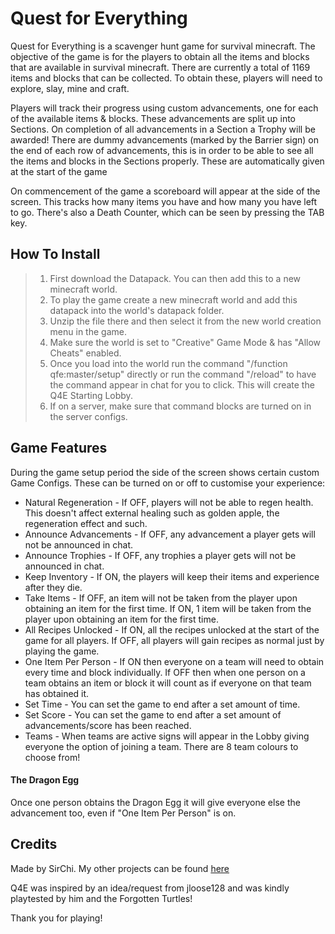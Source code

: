 
# Quest for Everything

Quest for Everything is a scavenger hunt game for survival minecraft. The objective of the game is for the players to obtain all the items and blocks that are available in survival minecraft. There are currently a total of 1169 items and blocks that can be collected. To obtain these, players will need to explore, slay, mine and craft.

Players will track their progress using custom advancements, one for each of the available items & blocks. These advancements are split up into Sections. On completion of all advancements in a Section a Trophy will be awarded!
There are dummy advancements (marked by the Barrier sign) on the end of each row of advancements, this is in order to be able to see all the items and blocks in the Sections properly. These are automatically given at the start of the game

On commencement of the game a scoreboard will appear at the side of the screen. This tracks how many items you have and how many you have left to go. There's also a Death Counter, which can be seen by pressing the TAB key.

## How To Install

> 1) First download the Datapack. You can then add this to a new minecraft world.
> 2) To play the game create a new minecraft world and add this datapack into the world's datapack folder.
> 3) Unzip the file there and then select it from the new world creation menu in the game.
> 4) Make sure the world is set to "Creative" Game Mode & has "Allow Cheats" enabled.
> 5) Once you load into the world run the command "/function qfe:master/setup" directly or run the command "/reload" to have the command appear in chat for you to click. This will create the Q4E Starting Lobby.
> 6) If on a server, make sure that command blocks are turned on in the server configs.

## Game Features

During the game setup period the side of the screen shows certain custom Game Configs. These can be turned on or off to customise your experience:

- Natural Regeneration - If OFF, players will not be able to regen health. This doesn't affect external healing such as golden apple, the regeneration effect and such.
- Announce Advancements - If OFF, any advancement a player gets will not be announced in chat.
- Announce Trophies - If OFF, any trophies a player gets will not be announced in chat.
- Keep Inventory - If ON, the players will keep their items and experience after they die.
- Take Items - If OFF, an item will not be taken from the player upon obtaining an item for the first time. If ON, 1 item will be taken from the player upon obtaining an item for the first time.
- All Recipes Unlocked - If ON, all the recipes unlocked at the start of the game for all players. If OFF, all players will gain recipes as normal just by playing the game.
- One Item Per Person - If ON then everyone on a team will need to obtain every time and block individually. If OFF then when one person on a team obtains an item or block it will count as if everyone on that team has obtained it.
- Set Time - You can set the game to end after a set amount of time.
- Set Score - You can set the game to end after a set amount of advancements/score has been reached.
- Teams - When teams are active signs will appear in the Lobby giving everyone the option of joining a team. There are 8 team colours to choose from!

#### The Dragon Egg

Once one person obtains the Dragon Egg it will give everyone else the advancement too, even if "One Item Per Person" is on.


## Credits

Made by SirChi. My other projects can be found [here](https://www.curseforge.com/members/sirchi/projects)

Q4E was inspired by an idea/request from jloose128 and was kindly playtested by him and the Forgotten Turtles!

Thank you for playing!
